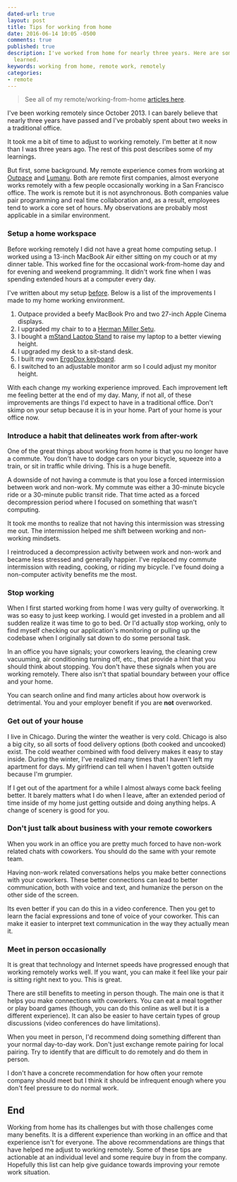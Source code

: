 ```yaml
---
dated-url: true
layout: post
title: Tips for working from home
date: 2016-06-14 10:05 -0500
comments: true
published: true
description: I've worked from home for nearly three years. Here are some tips I've
  learned.
keywords: working from home, remote work, remotely
categories:
- remote
---
```


> See all of my remote/working-from-home [articles here](/blog/categories/remote/).

I've been working remotely since October 2013. I can barely believe
that nearly three years have passed and I've probably spent about two
weeks in a traditional office.

It took me a bit of time to adjust to working remotely. I'm better at
it now than I was three years ago. The rest of this post describes
some of my learnings.

But first, some background. My remote experience comes from working at
[Outpace](http://outpace.com) and [Lumanu](https://lumanu.com). Both
are remote first companies, almost everyone works remotely with a few
people occasionally working in a San Francisco office. The work is
remote but it is not asynchronous. Both companies value pair
programming and real time collaboration and, as a result, employees
tend to work a core set of hours. My observations are probably most
applicable in a similar environment.

### Setup a home workspace

Before working remotely I did not have a great home computing setup. I
worked using a 13-inch MacBook Air either sitting on my couch or at my
dinner table. This worked fine for the occasional work-from-home day
and for evening and weekend programming. It didn't work fine when I
was spending extended hours at a computer every day.

I've written about my setup
[before](/blog/2015/03/31/my-home-work-space/). Below is a list of the
improvements I made to my home working environment.

1. Outpace provided a beefy MacBook Pro and two 27-inch Apple Cinema displays.
1. I upgraded my chair to to a [Herman Miller Setu](https://www.amazon.com/Setu-Chair-Herman-Miller-Standard/dp/B004VSL6E6).
1. I bought a [mStand Laptop Stand](http://www.amazon.com/gp/product/B000OOYECC/) to raise my laptop to a better viewing height.
1. I upgraded my desk to a sit-stand desk.
1. I built my own [ErgoDox keyboard](/blog/2014/07/27/building-the-ergodox-keyboard/).
1. I switched to an adjustable monitor arm so I could adjust my monitor height.

With each change my working experience improved. Each improvement left
me feeling better at the end of my day. Many, if not all, of these
improvements are things I'd expect to have in a traditional
office. Don't skimp on your setup because it is in your home. Part of
your home is your office now.

### Introduce a habit that delineates work from after-work

One of the great things about working from home is that you no longer
have a commute. You don't have to dodge cars on your bicycle, squeeze
into a train, or sit in traffic while driving. This is a huge benefit.

A downside of not having a commute is that you lose a forced
intermission between work and non-work. My commute was either a
30-minute bicycle ride or a 30-minute public transit ride. That time
acted as a forced decompression period where I focused on something
that wasn't computing.

It took me months to realize that not having this intermission was
stressing me out. The intermission helped me shift between working
and non-working mindsets.

I reintroduced a decompression activity between work and non-work and
became less stressed and generally happier. I've replaced my commute
intermission with reading, cooking, or riding my bicycle. I've found
doing a non-computer activity benefits me the most.

### Stop working

When I first started working from home I was very guilty of
overworking. It was so easy to just keep working. I would get invested
in a problem and all sudden realize it was time to go to bed. Or I'd
actually stop working, only to find myself checking our application's
monitoring or pulling up the codebase when I originally sat down to do
some personal task.

In an office you have signals; your coworkers leaving, the cleaning
crew vacuuming, air conditioning turning off, etc., that provide a
hint that you should think about stopping. You don't have these
signals when you are working remotely. There also isn't that spatial
boundary between your office and your home.

You can search online and find many articles about how overwork is
detrimental. You and your employer benefit if you are **not**
overworked.

### Get out of your house

I live in Chicago. During the winter the weather is very cold. Chicago
is also a big city, so all sorts of food delivery options (both cooked
and uncooked) exist. The cold weather combined with food delivery
makes it easy to stay inside. During the winter, I've realized many
times that I haven't left my apartment for days. My girlfriend can
tell when I haven't gotten outside because I'm grumpier.

If I get out of the apartment for a while I almost always come back
feeling better. It barely matters what I do when I leave, after an
extended period of time inside of my home just getting outside and
doing anything helps. A change of scenery is good for you.

### Don't just talk about business with your remote coworkers

When you work in an office you are pretty much forced to have non-work
related chats with coworkers. You should do the same with your remote
team.

Having non-work related conversations helps you make better
connections with your coworkers. These better connections can lead to
better communication, both with voice and text, and humanize the person
on the other side of the screen.

Its even better if you can do this in a video conference. Then you get
to learn the facial expressions and tone of voice of your
coworker. This can make it easier to interpret text communication in
the way they actually mean it.

### Meet in person occasionally

It is great that technology and Internet speeds have progressed enough
that working remotely works well. If you want, you can make it feel
like your pair is sitting right next to you. This is great.

There are still benefits to meeting in person though. The main one is
that it helps you make connections with coworkers. You can eat a meal
together or play board games (though, you can do this online as well
but it is a different experience). It can also be easier to have
certain types of group discussions (video conferences do have
limitations).

When you meet in person, I'd recommend doing something different than
your normal day-to-day work. Don't just exchange remote pairing for
local pairing. Try to identify that are difficult to do remotely and
do them in person.

I don't have a concrete recommendation for how often your remote
company should meet but I think it should be infrequent enough where
you don't feel pressure to do normal work.

## End

Working from home has its challenges but with those challenges come
many benefits. It is a different experience than working in an office
and that experience isn't for everyone. The above recommendations are
things that have helped me adjust to working remotely. Some of these
tips are actionable at an individual level and some require buy in
from the company. Hopefully this list can help give guidance towards
improving your remote work situation.
